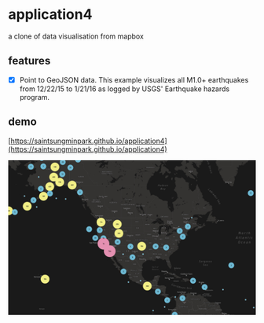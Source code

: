 # application4
a clone of data visualisation from mapbox

## features
- [x] Point to GeoJSON data. This example visualizes all M1.0+ earthquakes from 12/22/15 to 1/21/16 as logged by USGS' Earthquake hazards program.

## demo
[https://saintsungminpark.github.io/application4](https://saintsungminpark.github.io/application4)

![ex_screenshot](./screenshot1.jpg)
